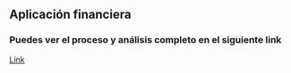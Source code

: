 ## Aplicación financiera
### Puedes ver el proceso y análisis completo en el siguiente link

[Link](https://sites.google.com/view/appkeeper/p%C3%A1gina-principal)
